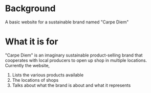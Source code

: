 # Background

A basic website for a sustainable brand named "Carpe Diem"

# What it is for
"Carpe Diem" is an imaginary sustainable product-selling brand that cooperates with local producers to open up shop in multiple locations.
Currently the website,
1. Lists the various products available
2. The locations of shops
3. Talks about what the brand is about and what it represents
